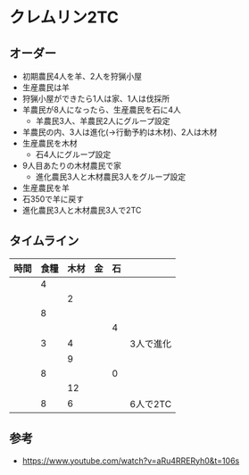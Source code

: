 # クレムリン2TC


## オーダー

- 初期農民4人を羊、2人を狩猟小屋
- 生産農民は羊
- 狩猟小屋ができたら1人は家、1人は伐採所
- 羊農民が8人になったら、生産農民を石に4人
    - 羊農民3人、羊農民2人にグループ設定
- 羊農民の内、3人は進化(→行動予約は木材)、2人は木材
- 生産農民を木材
    - 石4人にグループ設定
- 9人目あたりの木材農民で家
    - 進化農民3人と木材農民3人をグループ設定
- 生産農民を羊
- 石350で羊に戻す
- 進化農民3人と木材農民3人で2TC


## タイムライン

| 時間 | 食糧 | 木材 | 金  | 石  |           |
| ---- | ---- | ---- | --- | --- | --------- |
|      | 4    |      |     |     |           |
|      |      | 2    |     |     |           |
|      | 8    |      |     |     |           |
|      |      |      |     | 4   |           |
|      | 3    | 4    |     |     | 3人で進化 |
|      |      | 9    |     |     |           |
|      | 8    |      |     | 0   |           |
|      |      | 12   |     |     |           |
|      | 8    | 6    |     |     | 6人で2TC  |


## 参考

- <https://www.youtube.com/watch?v=aRu4RRERyh0&t=106s>
